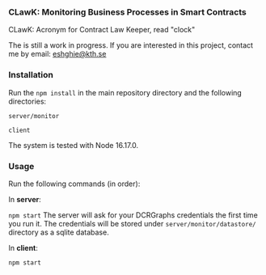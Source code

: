 ### CLawK: Monitoring Business Processes in Smart Contracts
CLawK: Acronym for Contract Law Keeper, read "clock"

The is still a work in progress. If you are interested in this project, contact me by email: eshghie@kth.se

### Installation

Run the `npm install` in the main repository directory and the following directories:

`server/monitor`

`client`

The system is tested with Node 16.17.0.

### Usage

Run the following commands (in order):

In **server**:

`npm start`
The server will ask for your DCRGraphs credentials the first time you run it. The credentials will be stored under `server/monitor/datastore/` directory as a sqlite database.

In **client**:

`npm start`

